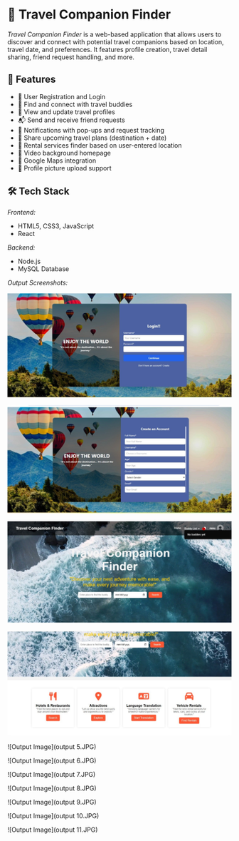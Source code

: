 # 🧳 Travel Companion Finder

*Travel Companion Finder* is a web-based application that allows users to discover and connect with potential travel companions based on location, travel date, and preferences. It features profile creation, travel detail sharing, friend request handling, and more.


## 🚀 Features

- 🔐 User Registration and Login
- 👥 Find and connect with travel buddies
- 📝 View and update travel profiles
- 📬 Send and receive friend requests
- 🔔 Notifications with pop-ups and request tracking
- 📅 Share upcoming travel plans (destination + date)
- 🧾 Rental services finder based on user-entered location
- 🎥 Video background homepage
- 📍 Google Maps integration
- 📸 Profile picture upload support

## 🛠 Tech Stack

*Frontend:*
- HTML5, CSS3, JavaScript
- React

*Backend:*
- Node.js
- MySQL Database

*Output Screenshots:*

![Output Image](output1.jpg)

![Output Image](output2.JPG)

![Output Image](output3.JPG)

![Output Image](output4.JPG)

![Output Image](output 5.JPG)

![Output Image](output 6.JPG)

![Output Image](output 7.JPG)

![Output Image](output 8.JPG)

![Output Image](output 9.JPG)

![Output Image](output 10.JPG)

![Output Image](output 11.JPG)
